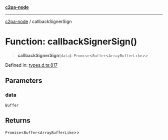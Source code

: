 [**c2pa-node**](../README.md)

***

[c2pa-node](../README.md) / callbackSignerSign

# Function: callbackSignerSign()

> **callbackSignerSign**(`data`): `Promise`\<`Buffer`\<`ArrayBufferLike`\>\>

Defined in: [types.d.ts:817](https://github.com/contentauth/c2pa-node-v2/blob/5303c5fd1e9a72d23f327699b48a7620e901a41c/js-src/types.d.ts#L817)

## Parameters

### data

`Buffer`

## Returns

`Promise`\<`Buffer`\<`ArrayBufferLike`\>\>
